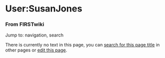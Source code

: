 

# User:SusanJones

### From FIRSTwiki

Jump to: navigation, search

There is currently no text in this page, you can [search for this page
title](/index.php/Special:Search/SusanJones "Special:Search/SusanJones" ) in
other pages or [edit this
page](http://www.firstwiki.net/index.php?title=User:SusanJones&action=edit
"http://www.firstwiki.net/index.php?title=User:SusanJones&action=edit" ).

